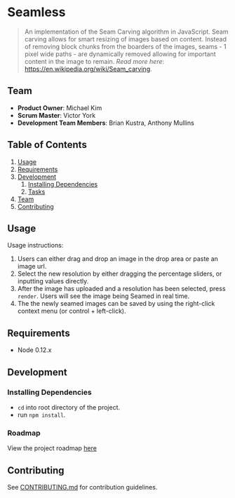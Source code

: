 # Seamless

> An implementation of the Seam Carving algorithm in JavaScript. Seam carving
   allows for smart resizing of images based on content. Instead of removing 
   block chunks from the boarders of the images, seams - 1 pixel wide paths - 
   are dynamically removed allowing for important content in the image to 
   remain. _Read more here_: https://en.wikipedia.org/wiki/Seam_carving.

## Team

  - __Product Owner__: Michael Kim
  - __Scrum Master__: Victor York
  - __Development Team Members__: Brian Kustra, Anthony Mullins

## Table of Contents

1. [Usage](#Usage)
1. [Requirements](#requirements)
1. [Development](#development)
    1. [Installing Dependencies](#installing-dependencies)
    1. [Tasks](#tasks)
1. [Team](#team)
1. [Contributing](#contributing)

## Usage

Usage instructions:

1. Users can either drag and drop an image in the drop area or paste an image url.
2. Select the new resolution by either dragging the percentage sliders, or inputting values directly.
3. After the image has uploaded and a resolution has been selected, press `render`. Users will see the image being Seamed in real time.
4. The the newly seamed images can be saved by using the right-click context menu (or control + left-click).

## Requirements

- Node 0.12.x

## Development

### Installing Dependencies

- `cd` into root directory of the project.
- run `npm install`.

### Roadmap

View the project roadmap [here](LINK_TO_PROJECT_ISSUES)

## Contributing

See [CONTRIBUTING.md](CONTRIBUTING.md) for contribution guidelines.
